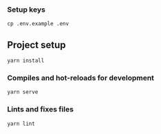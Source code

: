 ### Setup keys
```
cp .env.example .env
```
## Project setup
```
yarn install
```

### Compiles and hot-reloads for development
```
yarn serve
```

### Lints and fixes files
```
yarn lint
```
